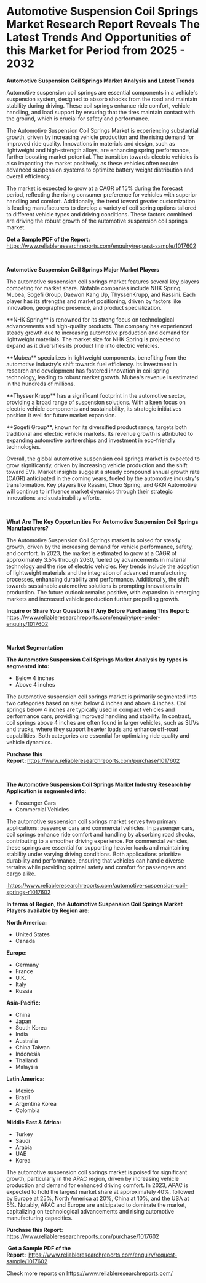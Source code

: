 <p><h1>Automotive Suspension Coil Springs Market Research Report Reveals The Latest Trends And Opportunities of this Market for Period from 2025 - 2032</h1></p><p><strong>Automotive Suspension Coil Springs Market Analysis and Latest Trends</strong></p>
<p><p>Automotive suspension coil springs are essential components in a vehicle's suspension system, designed to absorb shocks from the road and maintain stability during driving. These coil springs enhance ride comfort, vehicle handling, and load support by ensuring that the tires maintain contact with the ground, which is crucial for safety and performance.</p><p>The Automotive Suspension Coil Springs Market is experiencing substantial growth, driven by increasing vehicle production and the rising demand for improved ride quality. Innovations in materials and design, such as lightweight and high-strength alloys, are enhancing spring performance, further boosting market potential. The transition towards electric vehicles is also impacting the market positively, as these vehicles often require advanced suspension systems to optimize battery weight distribution and overall efficiency. </p><p>The market is expected to grow at a CAGR of 15% during the forecast period, reflecting the rising consumer preference for vehicles with superior handling and comfort. Additionally, the trend toward greater customization is leading manufacturers to develop a variety of coil spring options tailored to different vehicle types and driving conditions. These factors combined are driving the robust growth of the automotive suspension coil springs market.</p></p>
<p><strong>Get a Sample PDF of the Report:&nbsp;</strong> <a href="https://www.reliableresearchreports.com/enquiry/request-sample/1017602?utm_campaign=3430&utm_medium=2&utm_source=Github&utm_content=ia&utm_term=30032025&utm_id=automotive-suspension-coil-springs">https://www.reliableresearchreports.com/enquiry/request-sample/1017602</a></p>
<p>&nbsp;</p>
<p><strong>Automotive Suspension Coil Springs Major Market Players</strong></p>
<p><p>The automotive suspension coil springs market features several key players competing for market share. Notable companies include NHK Spring, Mubea, Sogefi Group, Daewon Kang Up, ThyssenKrupp, and Rassini. Each player has its strengths and market positioning, driven by factors like innovation, geographic presence, and product specialization.</p><p>**NHK Spring** is renowned for its strong focus on technological advancements and high-quality products. The company has experienced steady growth due to increasing automotive production and demand for lightweight materials. The market size for NHK Spring is projected to expand as it diversifies its product line into electric vehicles.</p><p>**Mubea** specializes in lightweight components, benefiting from the automotive industry's shift towards fuel efficiency. Its investment in research and development has fostered innovation in coil spring technology, leading to robust market growth. Mubea's revenue is estimated in the hundreds of millions.</p><p>**ThyssenKrupp** has a significant footprint in the automotive sector, providing a broad range of suspension solutions. With a keen focus on electric vehicle components and sustainability, its strategic initiatives position it well for future market expansion.</p><p>**Sogefi Group**, known for its diversified product range, targets both traditional and electric vehicle markets. Its revenue growth is attributed to expanding automotive partnerships and investment in eco-friendly technologies.</p><p>Overall, the global automotive suspension coil springs market is expected to grow significantly, driven by increasing vehicle production and the shift toward EVs. Market insights suggest a steady compound annual growth rate (CAGR) anticipated in the coming years, fueled by the automotive industry's transformation. Key players like Rassini, Chuo Spring, and GKN Automotive will continue to influence market dynamics through their strategic innovations and sustainability efforts.</p></p>
<p>&nbsp;</p>
<p><strong>What Are The Key Opportunities For Automotive Suspension Coil Springs Manufacturers?</strong></p>
<p><p>The Automotive Suspension Coil Springs market is poised for steady growth, driven by the increasing demand for vehicle performance, safety, and comfort. In 2023, the market is estimated to grow at a CAGR of approximately 3.5% through 2030, fueled by advancements in material technology and the rise of electric vehicles. Key trends include the adoption of lightweight materials and the integration of advanced manufacturing processes, enhancing durability and performance. Additionally, the shift towards sustainable automotive solutions is prompting innovations in production. The future outlook remains positive, with expansion in emerging markets and increased vehicle production further propelling growth.</p></p>
<p><strong>Inquire or Share Your Questions If Any Before Purchasing This Report:</strong> <a href="https://www.reliableresearchreports.com/enquiry/pre-order-enquiry/1017602?utm_campaign=3430&utm_medium=2&utm_source=Github&utm_content=ia&utm_term=30032025&utm_id=automotive-suspension-coil-springs">https://www.reliableresearchreports.com/enquiry/pre-order-enquiry/1017602</a></p>
<p>&nbsp;</p>
<p><strong>Market Segmentation</strong></p>
<p><strong>The Automotive Suspension Coil Springs Market Analysis by types is segmented into:</strong></p>
<p><ul><li>Below 4 inches</li><li>Above 4 inches</li></ul></p>
<p><p>The automotive suspension coil springs market is primarily segmented into two categories based on size: below 4 inches and above 4 inches. Coil springs below 4 inches are typically used in compact vehicles and performance cars, providing improved handling and stability. In contrast, coil springs above 4 inches are often found in larger vehicles, such as SUVs and trucks, where they support heavier loads and enhance off-road capabilities. Both categories are essential for optimizing ride quality and vehicle dynamics.</p></p>
<p><strong>Purchase this Report:&nbsp;</strong><a href="https://www.reliableresearchreports.com/purchase/1017602?utm_campaign=3430&utm_medium=2&utm_source=Github&utm_content=ia&utm_term=30032025&utm_id=automotive-suspension-coil-springs">https://www.reliableresearchreports.com/purchase/1017602</a></p>
<p>&nbsp;</p>
<p><strong>The Automotive Suspension Coil Springs Market Industry Research by Application is segmented into:</strong></p>
<p><ul><li>Passenger Cars</li><li>Commercial Vehicles</li></ul></p>
<p><p>The automotive suspension coil springs market serves two primary applications: passenger cars and commercial vehicles. In passenger cars, coil springs enhance ride comfort and handling by absorbing road shocks, contributing to a smoother driving experience. For commercial vehicles, these springs are essential for supporting heavier loads and maintaining stability under varying driving conditions. Both applications prioritize durability and performance, ensuring that vehicles can handle diverse terrains while providing optimal safety and comfort for passengers and cargo alike.</p></p>
<p><a href="https://www.reliableresearchreports.com/automotive-suspension-coil-springs-r1017602?utm_campaign=3430&utm_medium=2&utm_source=Github&utm_content=ia&utm_term=30032025&utm_id=automotive-suspension-coil-springs">&nbsp;https://www.reliableresearchreports.com/automotive-suspension-coil-springs-r1017602</a></p>
<p><strong>In terms of Region, the Automotive Suspension Coil Springs Market Players available by Region are:</strong></p>
<p>
    <p> <strong> North America: </strong>
        <ul>
            <li>United States</li>
            <li>Canada</li>
        </ul>
        </p> 
    <p> <strong> Europe: </strong>
        <ul>
            <li>Germany</li>
            <li>France</li>
            <li>U.K.</li>
            <li>Italy</li>
            <li>Russia</li>
        </ul>
        </p> 
    <p> <strong> Asia-Pacific: </strong>
        <ul>
            <li>China</li>
            <li>Japan</li>
            <li>South Korea</li>
            <li>India</li>
            <li>Australia</li>
            <li>China Taiwan</li>
            <li>Indonesia</li>
            <li>Thailand</li>
            <li>Malaysia</li>
        </ul>
        </p> 
    <p> <strong> Latin America: </strong>
        <ul>
            <li>Mexico</li>
            <li>Brazil</li>
            <li>Argentina Korea</li>
            <li>Colombia</li>
        </ul>
        </p> 
    <p> <strong> Middle East & Africa: </strong>
        <ul>
            <li>Turkey</li>
            <li>Saudi</li>
            <li>Arabia</li>
            <li>UAE</li>
            <li>Korea</li>
        </ul>
    </p>
    </p>
<p><p>The automotive suspension coil springs market is poised for significant growth, particularly in the APAC region, driven by increasing vehicle production and demand for enhanced driving comfort. In 2023, APAC is expected to hold the largest market share at approximately 40%, followed by Europe at 25%, North America at 20%, China at 10%, and the USA at 5%. Notably, APAC and Europe are anticipated to dominate the market, capitalizing on technological advancements and rising automotive manufacturing capacities.</p></p>
<p><strong>Purchase this Report: </strong><a href="https://www.reliableresearchreports.com/purchase/1017602?utm_campaign=3430&utm_medium=2&utm_source=Github&utm_content=ia&utm_term=30032025&utm_id=automotive-suspension-coil-springs">https://www.reliableresearchreports.com/purchase/1017602</a></p>
<p>&nbsp;<strong>Get a Sample PDF of the Report:&nbsp;&nbsp;</strong><a href="https://www.reliableresearchreports.com/enquiry/request-sample/1017602?utm_campaign=3430&utm_medium=2&utm_source=Github&utm_content=ia&utm_term=30032025&utm_id=automotive-suspension-coil-springs">https://www.reliableresearchreports.com/enquiry/request-sample/1017602</a></p>
<p><strong></strong></p>
<p>Check more reports on <a href="https://www.reliableresearchreports.com/?utm_campaign=3430&utm_medium=2&utm_source=Github&utm_content=ia&utm_term=30032025&utm_id=automotive-suspension-coil-springs">https://www.reliableresearchreports.com/</a></p>